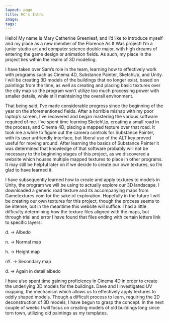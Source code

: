 ```yaml
---
layout: page
title: MC's Intro
image:
tags:
---
```


Hello! My name is Mary Catherine Greenleaf, and I’d like to introduce myself and my place as a new member of the Florence As It Was project! I’m a junior studio art and computer science double major, with high dreams of entering the game design or animation fields. As such, my place in the project lies within the realm of 3D modeling.

<!-- more -->

I have taken over Sam’s role in the team, learning how to effectively work with programs such as Cinema 4D, Substance Painter, SketchUp, and Unity. I will be creating 3D models of the buildings that no longer exist, based on paintings from the time, as well as creating and placing basic textures over the city map so the program won’t utilize too much processing power with smaller details, while still maintaining the overall environment.

That being said, I’ve made considerable progress since the beginning of the year on the aforementioned fields. After a horrible mishap with my poor laptop’s screen, I’ve recovered and began mastering the various software required of me. I’ve spent time learning SketchUp, creating a small road in the process, and Cinema 4D, placing a mapped texture over that road. It took me a while to figure out the camera controls for Substance Painter, with its user unfriendly interface, but liberal use of the ALT key proved useful for moving around. After learning the basics of Substance Painter it was determined that knowledge of that software probably will not be necessary to the beginning stages of this project, as we discovered a website which houses multiple mapped textures to place in other programs. It may still be helpful later on if we decide to create our own textures, so I’m glad to have learned it.

I have subsequently learned how to create and apply textures to models in Unity, the program we will be using to actually explore our 3D landscape. I downloaded a generic road texture and its accompanying maps from Gametextures.com for the sake of exploration. Hopefully in the future I will be creating our own textures for this project, though the process seems to be intense, but in the meantime this website will suffice. I had a little difficulty determining how the texture files aligned with the maps, but through trial and error I have found that files ending with certain letters link to specific layers:

d. -> Albedo

n. -> Normal map

h. -> Height map

nY. -> Secondary map

d. -> Again in detail albedo


I have also spent time gaining proficiency in Cinema 4D in order to create the underlying 3D models for the buildings. Dave and I investigated UV mapping, the mechanism which allows us to effectively apply textures to oddly shaped models. Though a difficult process to learn, requiring the 2D deconstruction of 3D models, I have begun to grasp the concept.
In the next couple of weeks I will focus on creating models of old buildings long since torn town, utilizing old paintings as my templates.
